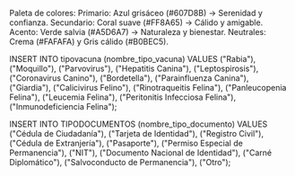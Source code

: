 Paleta de colores:
Primario: Azul grisáceo (#607D8B) → Serenidad y confianza.
Secundario: Coral suave (#FF8A65) → Cálido y amigable.
Acento: Verde salvia (#A5D6A7) → Naturaleza y bienestar.
Neutrales: Crema (#FAFAFA) y Gris cálido (#B0BEC5).

INSERT INTO tipovacuna (nombre_tipo_vacuna) VALUES ("Rabia"), ("Moquillo"), ("Parvovirus"), ("Hepatitis Canina"), ("Leptospirosis"), ("Coronavirus Canino"), ("Bordetella"), ("Parainfluenza Canina"), ("Giardia"), ("Calicivirus Felino"), ("Rinotraqueitis Felina"), ("Panleucopenia Felina"), ("Leucemia Felina"), ("Peritonitis Infecciosa Felina"), ("Inmunodeficiencia Felina");

INSERT INTO TIPODOCUMENTOS (nombre_tipo_documento) VALUES ("Cédula de Ciudadanía"), ("Tarjeta de Identidad"), ("Registro Civil"), ("Cédula de Extranjería"), ("Pasaporte"), ("Permiso Especial de Permanencia"), ("NIT"), ("Documento Nacional de Identidad"), ("Carné Diplomático"), ("Salvoconducto de Permanencia"), ("Otro");
